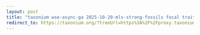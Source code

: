 ```yaml
---
layout: post
title: "taxonium wse-async-ga 2025-10-20-mls-strong-fossils focal trait csamp=32768"
redirect_to: https://taxonium.org/?treeUrl=https%3A%2F%2Fproxy.taxonium.org%2Fproxy%3Furl%3Dhttps%253A%252F%252Fosf.io%252F79gyt%252Fdownload&ladderizeTree=true&treeType=nwk&metaUrl=https%3A%2F%2Fproxy.taxonium.org%2Fproxy%3Furl%3Dhttps%253A%252F%252Fosf.io%252Frjwxk%252Fdownload&metaType=meta_csv&xType=x_dist&color=%7B%22field%22%3A%22meta_focal_trait_count%22%7D
---
```

